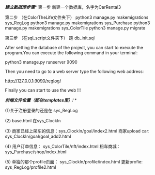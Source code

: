 *******建立数据库步骤********
第一步
新建一个数据库，名字为CarRental3

第二步 （在ColorTheLife文件夹下）
python3 manage.py makemigrations sys_RegLog
python3 manage.py makemigrations sys_Purchase
python3 manage.py makemigrations sys_ColorTile
python3 manage.py migrate

第三步 （在sql_script文件夹下）
跑 db_init.sql

After setting the database of the project, you can start to execute the program.You can execute the following command in your terminal:

python3 manage.py runserver 9090

Then you need to go to a web server type the following web address:

http://127.0.0.1:9090/reglog/

Finally you can start to use the web !!!

*****前端文件位置（都在templates里）：******

(1)关于注册登录的还是在 sys_RegLog

(2) base.html 在sys_ClockIn

(3) 商家已经上架车的信息：sys_ClockIn/goal/index2.html
    商家upload car: sys_ClockIn/goal/goal_add2.html

(4) 用户订单信息： sys_ColorTile/nft/index.html
    租车商城： sys_Purchase/shop/index.html

(5) 单独的那个profile页面： sys_ClockIn/profile/index.html
    更新profie: sys_RegLog/profile2.html